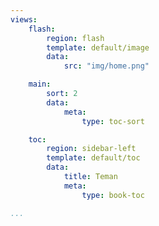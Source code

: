 ```yaml
---
views:
    flash:
        region: flash
        template: default/image
        data:
            src: "img/home.png"

    main:
        sort: 2
        data:
            meta:
                type: toc-sort

    toc:
        region: sidebar-left
        template: default/toc
        data:
            title: Teman
            meta: 
                type: book-toc

...
```

